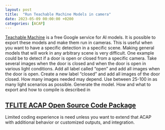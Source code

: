 ```yaml
---
layout: post
title:  "Run Teachable Machine Models in camera"
date: 2023-05-09 00:00:00 +0200
categories: [ACAP]
---
```

[Teachable Machine]( https://teachablemachine.withgoogle.com/) is a free Google service for AI models.  It is possible to export these models and make them run in cameras.  This is useful when you want to have a specific detection in a specific scene.  Making general models that will work in any arbitrary scene is very difficult.  One example could be to detect if a door is open or closed from a specific camera.  Take several images when the door is closed and when the door is open in various light conditions.  Add all label called “open” and add all images when the door is open. Create a new label “closed” and add all images of the door closed.  How many images needed may depend.  Use between 25-100 in as many light scenarios as possible.  Generate the model.  How and what to export and how to compile is described in

## [TFLITE ACAP Open Source Code Package](https://github.com/pandosme/TFLITE_1)

Limited coding experience is need unless you want to extend that ACAP with additional behavior or customized outputs, and integration.
